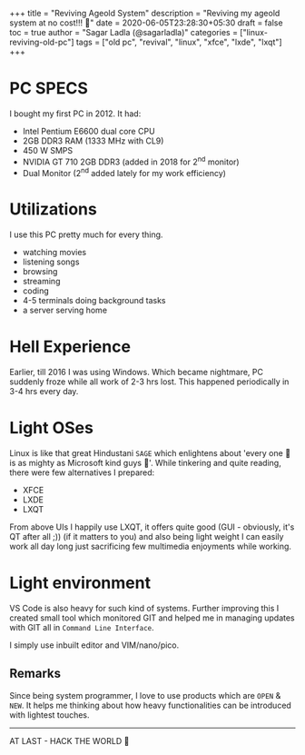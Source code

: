 +++
title = "Reviving Ageold System"
description = "Reviving my ageold system at no cost!!! 🌱"
date = 2020-06-05T23:28:30+05:30
draft = false
toc = true
author = "Sagar Ladla (@sagarladla)"
categories = ["linux-reviving-old-pc"]
tags = ["old pc", "revival", "linux", "xfce", "lxde", "lxqt"]
+++

# PC SPECS
I bought my first PC in 2012. It had:
- Intel Pentium E6600 dual core CPU
- 2GB DDR3 RAM (1333 MHz with CL9)
- 450 W SMPS
- NVIDIA GT 710 2GB DDR3 (added in 2018 for 2<sup>nd</sup> monitor)
- Dual Monitor (2<sup>nd</sup> added lately for my work efficiency)

# Utilizations
I use this PC pretty much for every thing.
- watching movies
- listening songs
- browsing
- streaming
- coding
- 4-5 terminals doing background tasks
- a server serving home

# Hell Experience

Earlier, till 2016 I was using Windows. Which became nightmare, PC suddenly froze while all work of 2-3 hrs lost. This happened periodically in 3-4 hrs every day.

# Light OSes
Linux is like that great Hindustani `SAGE` which enlightens about 'every one 💪 is as mighty as Microsoft kind guys 💪'. While tinkering and quite reading, there were few alternatives I prepared:
- XFCE
- LXDE
- LXQT

From above UIs I happily use LXQT, it offers quite good (GUI - obviously, it's QT after all ;)) (if it matters to you) and also being light weight I can easily work all day long just sacrificing few multimedia enjoyments while working.

# Light environment
VS Code is also heavy for such kind of systems. Further improving this I created small tool which monitored GIT and helped me in managing updates with GIT all in `Command Line Interface`.

I simply use inbuilt editor and VIM/nano/pico.

## Remarks
Since being system programmer, I love to use products which are `OPEN` & `NEW`. It helps me thinking about how heavy functionalities can be introduced with lightest touches.

----------------------------------------------------------------------------
AT LAST - HACK THE WORLD 👐
